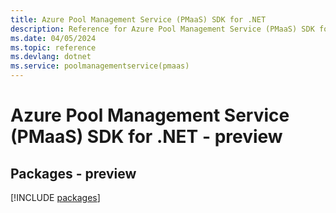 ```yaml
---
title: Azure Pool Management Service (PMaaS) SDK for .NET
description: Reference for Azure Pool Management Service (PMaaS) SDK for .NET
ms.date: 04/05/2024
ms.topic: reference
ms.devlang: dotnet
ms.service: poolmanagementservice(pmaas)
---
```

# Azure Pool Management Service (PMaaS) SDK for .NET - preview
## Packages - preview
[!INCLUDE [packages](pool-management-service-(pmaas)-index.md)]